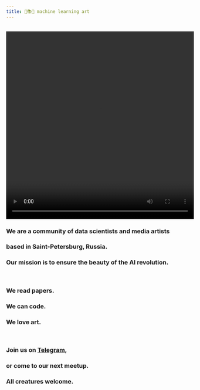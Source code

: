 ```yaml
---
title: 🤖📚🎨 machine learning art
---
```

&nbsp;
<video autoplay="autoplay" loop="loop" width="512" height="512">
  <source src="/assets/images/4a460.mp4" type="video/mp4">
</video>
### We are a community of data scientists and media artists
### based in Saint-Petersburg, Russia. 
### Our mission is to ensure the beauty of the AI revolution.

&nbsp;

### We read papers.
### We can code.
### We love art.

&nbsp;

### Join us on [Telegram](https://forms.gle/8P6nup5YH4V6yvt77), 
### or come to our next meetup. 
### All creatures welcome. 

